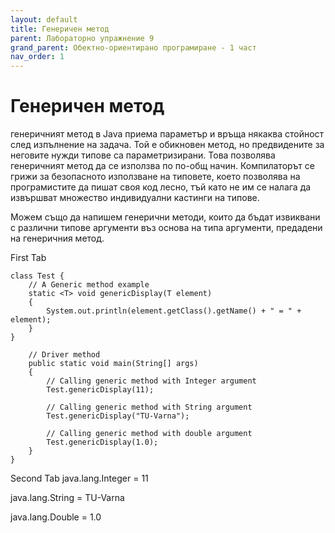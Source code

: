 ```yaml
---
layout: default
title: Генеричен метод
parent: Лабораторно упражнение 9
grand_parent: Обектно-ориентирано програмиране - 1 част
nav_order: 1
---
```

# Генеричен метод

генеричният метод в Java приема параметър и връща някаква стойност след изпълнение на задача. Той е обикновен метод, но предвидените за неговите нужди типове са параметризирани. Това позволява генеричният метод да се използва по по-общ начин. Компилаторът се грижи за безопасното използване на типовете, което позволява на програмистите да пишат своя код лесно, тъй като не им се налага да извършват множество индивидуални кастинги на типове.

Можем също да напишем генерични методи, които да бъдат извиквани с различни типове аргументи въз основа на типа аргументи, предадени на генеричния метод.


First Tab
```
class Test {
	// A Generic method example
	static <T> void genericDisplay(T element)
	{
		System.out.println(element.getClass().getName() + " = " + element);
	}
}

	// Driver method
	public static void main(String[] args)
	{
		// Calling generic method with Integer argument
		Test.genericDisplay(11);

		// Calling generic method with String argument
		Test.genericDisplay("TU-Varna");

		// Calling generic method with double argument
		Test.genericDisplay(1.0);
	}
}

```


Second Tab
java.lang.Integer = 11

java.lang.String = TU-Varna

java.lang.Double = 1.0



